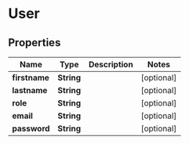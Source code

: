 

# User

## Properties

Name | Type | Description | Notes
------------ | ------------- | ------------- | -------------
**firstname** | **String** |  |  [optional]
**lastname** | **String** |  |  [optional]
**role** | **String** |  |  [optional]
**email** | **String** |  |  [optional]
**password** | **String** |  |  [optional]



